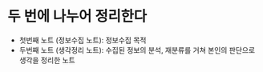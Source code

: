 # 두 번에 나누어 정리한다

* 첫번째 노트 (정보수집 노트): 정보수집 목적
* 두번째 노트 (생각정리 노트): 수집된 정보의 분석, 재분류를 거쳐 본인의 판단으로 생각을 정리한 노트